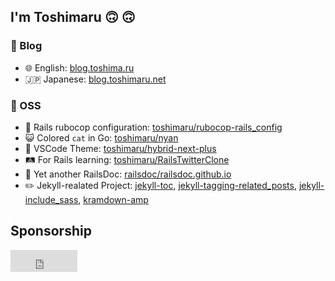 ## I'm Toshimaru 🙃 🙃

### 📝 Blog

- 🌐 English: [blog.toshima.ru](https://blog.toshima.ru)
- 🇯🇵 Japanese: [blog.toshimaru.net](https://blog.toshimaru.net/)

### 🔧 OSS

- 🤖 Rails rubocop configuration: [toshimaru/rubocop-rails_config](https://github.com/toshimaru/rubocop-rails_config)
- 😺 Colored `cat` in Go: [toshimaru/nyan](https://github.com/toshimaru/nyan)
- 🌈 VSCode Theme: [toshimaru/hybrid-next-plus](https://github.com/toshimaru/hybrid-next-plus)
- 🛤 For Rails learning: [toshimaru/RailsTwitterClone](https://github.com/toshimaru/RailsTwitterClone)
- 📄 Yet another RailsDoc: [railsdoc/railsdoc.github.io](https://github.com/railsdoc/railsdoc.github.io)
- ✏️ Jekyll-realated Project: [jekyll-toc](https://github.com/toshimaru/jekyll-toc), [jekyll-tagging-related_posts](https://github.com/toshimaru/jekyll-tagging-related_posts), [jekyll-include_sass](https://github.com/toshimaru/jekyll-include_sass), [kramdown-amp](https://github.com/toshimaru/kramdown-amp)

## Sponsorship

<iframe src="https://github.com/sponsors/toshimaru/button" title="Sponsor toshimaru" height="35" width="107" style="border: 0;"></iframe>
